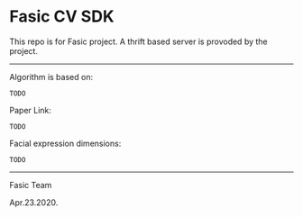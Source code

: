 # Fasic CV SDK

This repo is for Fasic project.
A thrift based server is provoded by the project.

---

Algorithm is based on:

`TODO`

Paper Link:

`TODO`

Facial expression dimensions:

`TODO`

---

Fasic Team

Apr.23.2020.
